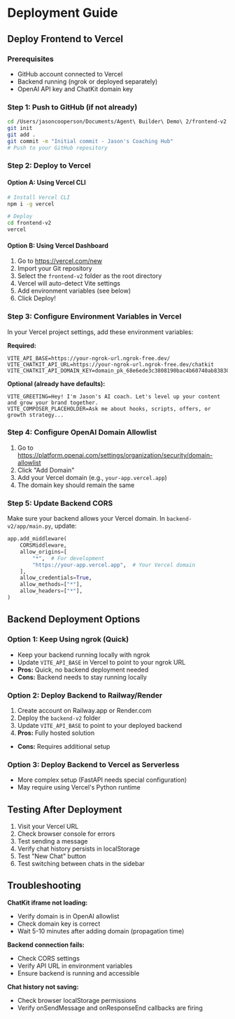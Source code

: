 # Deployment Guide

## Deploy Frontend to Vercel

### Prerequisites
- GitHub account connected to Vercel
- Backend running (ngrok or deployed separately)
- OpenAI API key and ChatKit domain key

### Step 1: Push to GitHub (if not already)
```bash
cd /Users/jasoncooperson/Documents/Agent\ Builder\ Demo\ 2/frontend-v2
git init
git add .
git commit -m "Initial commit - Jason's Coaching Hub"
# Push to your GitHub repository
```

### Step 2: Deploy to Vercel

#### Option A: Using Vercel CLI
```bash
# Install Vercel CLI
npm i -g vercel

# Deploy
cd frontend-v2
vercel
```

#### Option B: Using Vercel Dashboard
1. Go to https://vercel.com/new
2. Import your Git repository
3. Select the `frontend-v2` folder as the root directory
4. Vercel will auto-detect Vite settings
5. Add environment variables (see below)
6. Click Deploy!

### Step 3: Configure Environment Variables in Vercel

In your Vercel project settings, add these environment variables:

**Required:**
```
VITE_API_BASE=https://your-ngrok-url.ngrok-free.dev/
VITE_CHATKIT_API_URL=https://your-ngrok-url.ngrok-free.dev/chatkit
VITE_CHATKIT_API_DOMAIN_KEY=domain_pk_68e6ede3c3808190bac4b60740ab83830ff8c55517d6f3a5
```

**Optional (already have defaults):**
```
VITE_GREETING=Hey! I'm Jason's AI coach. Let's level up your content and grow your brand together.
VITE_COMPOSER_PLACEHOLDER=Ask me about hooks, scripts, offers, or growth strategy...
```

### Step 4: Configure OpenAI Domain Allowlist

1. Go to https://platform.openai.com/settings/organization/security/domain-allowlist
2. Click "Add Domain"
3. Add your Vercel domain (e.g., `your-app.vercel.app`)
4. The domain key should remain the same

### Step 5: Update Backend CORS

Make sure your backend allows your Vercel domain. In `backend-v2/app/main.py`, update:

```python
app.add_middleware(
    CORSMiddleware,
    allow_origins=[
        "*",  # For development
        "https://your-app.vercel.app",  # Your Vercel domain
    ],
    allow_credentials=True,
    allow_methods=["*"],
    allow_headers=["*"],
)
```

## Backend Deployment Options

### Option 1: Keep Using ngrok (Quick)
- Keep your backend running locally with ngrok
- Update `VITE_API_BASE` in Vercel to point to your ngrok URL
- **Pros:** Quick, no backend deployment needed
- **Cons:** Backend needs to stay running locally

### Option 2: Deploy Backend to Railway/Render
1. Create account on Railway.app or Render.com
2. Deploy the `backend-v2` folder
3. Update `VITE_API_BASE` to point to your deployed backend
4. **Pros:** Fully hosted solution
- **Cons:** Requires additional setup

### Option 3: Deploy Backend to Vercel as Serverless
- More complex setup (FastAPI needs special configuration)
- May require using Vercel's Python runtime

## Testing After Deployment

1. Visit your Vercel URL
2. Check browser console for errors
3. Test sending a message
4. Verify chat history persists in localStorage
5. Test "New Chat" button
6. Test switching between chats in the sidebar

## Troubleshooting

**ChatKit iframe not loading:**
- Verify domain is in OpenAI allowlist
- Check domain key is correct
- Wait 5-10 minutes after adding domain (propagation time)

**Backend connection fails:**
- Check CORS settings
- Verify API URL in environment variables
- Ensure backend is running and accessible

**Chat history not saving:**
- Check browser localStorage permissions
- Verify onSendMessage and onResponseEnd callbacks are firing

